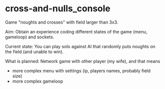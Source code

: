 # cross-and-nulls_console
Game "noughts and crosses" with field larger than 3x3.

Aim: Obtain an experience coding different states of the game (menu, gameloop) and sockets.

Current state:
You can play solo against AI that randomly puts noughts on the field (and unable to win).

What is planned:
Network game with other player (my wife), and that means
  - more complex menu with settings (ip, players names, probably field size)
  - more complex gameloop
